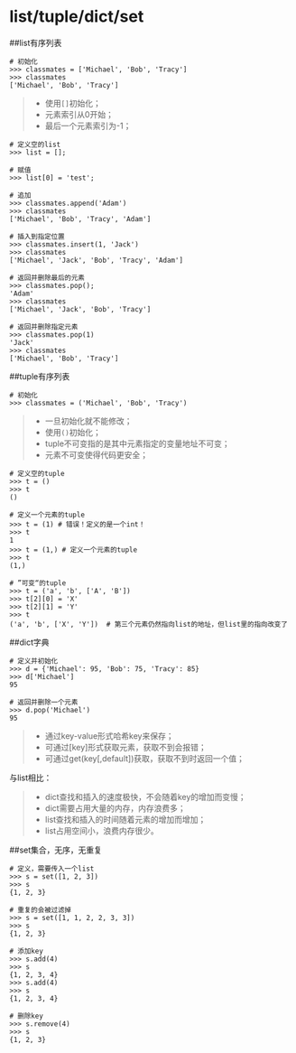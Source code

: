 # list/tuple/dict/set
##list有序列表
```shell
# 初始化
>>> classmates = ['Michael', 'Bob', 'Tracy']
>>> classmates
['Michael', 'Bob', 'Tracy']
```
>* 使用`[]`初始化；
>* 元素索引从0开始；
>* 最后一个元素索引为-1；

```shell
# 定义空的list
>>> list = [];

# 赋值
>>> list[0] = 'test';

# 追加
>>> classmates.append('Adam')
>>> classmates
['Michael', 'Bob', 'Tracy', 'Adam']

# 插入到指定位置
>>> classmates.insert(1, 'Jack')
>>> classmates
['Michael', 'Jack', 'Bob', 'Tracy', 'Adam']

# 返回并删除最后的元素
>>> classmates.pop();
'Adam'
>>> classmates
['Michael', 'Jack', 'Bob', 'Tracy']

# 返回并删除指定元素
>>> classmates.pop(1)
'Jack'
>>> classmates
['Michael', 'Bob', 'Tracy']
```

##tuple有序列表

```shell
# 初始化
>>> classmates = ('Michael', 'Bob', 'Tracy')
```
>* 一旦初始化就不能修改；
>* 使用`()`初始化；
>* tuple不可变指的是其中元素指定的变量地址不可变；
>* 元素不可变使得代码更安全；

```shell
# 定义空的tuple
>>> t = ()
>>> t
()

# 定义一个元素的tuple
>>> t = (1) # 错误！定义的是一个int！
>>> t
1
>>> t = (1,) # 定义一个元素的tuple
>>> t
(1,) 

# ”可变“的tuple
>>> t = ('a', 'b', ['A', 'B'])
>>> t[2][0] = 'X'
>>> t[2][1] = 'Y'
>>> t
('a', 'b', ['X', 'Y'])  # 第三个元素仍然指向list的地址，但list里的指向改变了
```

##dict字典

```shell
# 定义并初始化
>>> d = {'Michael': 95, 'Bob': 75, 'Tracy': 85}
>>> d['Michael']
95

# 返回并删除一个元素
>>> d.pop('Michael')
95
```

>* 通过key-value形式哈希key来保存；
>* 可通过[key]形式获取元素，获取不到会报错；
>* 可通过get(key[,default])获取，获取不到时返回一个值；

与list相比：
>* dict查找和插入的速度极快，不会随着key的增加而变慢；
>* dict需要占用大量的内存，内存浪费多；
>*	list查找和插入的时间随着元素的增加而增加；
>* list占用空间小，浪费内存很少。


##set集合，无序，无重复

```shell
# 定义，需要传入一个list
>>> s = set([1, 2, 3])
>>> s
{1, 2, 3}

# 重复的会被过滤掉
>>> s = set([1, 1, 2, 2, 3, 3])
>>> s
{1, 2, 3}

# 添加key
>>> s.add(4)
>>> s
{1, 2, 3, 4}
>>> s.add(4)
>>> s
{1, 2, 3, 4}

# 删除key
>>> s.remove(4)
>>> s
{1, 2, 3}
```


